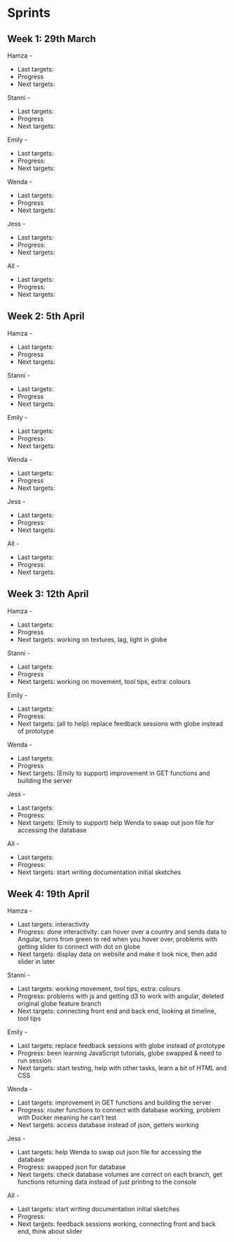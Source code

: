 # Sprints

## Week 1: 29th March 
Hamza - 
* Last targets:
* Progress
* Next targets:

Stanni - 
* Last targets:
* Progress
* Next targets: 

Emily -
* Last targets:
* Progress:
* Next targets:

Wenda - 
* Last targets:
* Progress
* Next targets:

Jess -
* Last targets:
* Progress:
* Next targets:

All - 
* Last targets:
* Progress:
* Next targets:

## Week 2: 5th April 

Hamza - 
* Last targets:
* Progress
* Next targets:

Stanni - 
* Last targets:
* Progress
* Next targets: 

Emily -
* Last targets:
* Progress:
* Next targets:

Wenda - 
* Last targets:
* Progress
* Next targets:

Jess -
* Last targets:
* Progress:
* Next targets:

All - 
* Last targets:
* Progress:
* Next targets:

## Week 3: 12th April 

Hamza - 
* Last targets:
* Progress
* Next targets: working on textures, lag, light in globe 

Stanni - 
* Last targets:
* Progress
* Next targets: working on movement, tool tips, extra: colours 

Emily -
* Last targets:
* Progress:
* Next targets: (all to help) replace feedback sessions with globe instead of prototype 

Wenda - 
* Last targets:
* Progress
* Next targets: (Emily to support) improvement in GET functions and building the server 

Jess -
* Last targets:
* Progress:
* Next targets: (Emily to support) help Wenda to swap out json file for accessing the database 

All - 
* Last targets:
* Progress:
* Next targets: start writing documentation initial sketches 


## Week 4: 19th April 

Hamza - 

* Last targets: interactivity 
* Progress: done interactivity: can hover over a country and sends data to Angular, turns from green to red when you hover over, problems with getting slider to connect with dot on globe  
* Next targets: display data on website and make it look nice, then add slider in later 

Stanni -

* Last targets: working movement, tool tips, extra: colours
* Progress: problems with js and getting d3 to work with angular, deleted original globe feature branch 
* Next targets: connecting front end and back end, looking at timeline, tool tips 

Emily - 

* Last targets: replace feedback sessions with globe instead of prototype 
* Progress: been learning JavaScript tutorials, globe swapped & need to run session 
* Next targets: start testing, help with other tasks, learn a bit of HTML and CSS 

Wenda -

* Last targets: improvement in GET functions and building the server
* Progress: router functions to connect with database working, problem with Docker meaning he can’t test 
* Next targets: access database instead of json, getters working 

Jess -  

* Last targets: help Wenda to swap out json file for accessing the database 
* Progress: swapped json for database
* Next targets: check database volumes are correct on each branch, get functions returning data instead of just printing to the console 

All - 

* Last targets: start writing documentation initial sketches 
* Progress:
*  Next targets: feedback sessions working, connecting front and back end, think about slider
